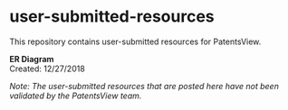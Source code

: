 # user-submitted-resources
This repository contains user-submitted resources for PatentsView. 
 
**ER Diagram**\
Created: 12/27/2018


*Note: The user-submitted resources that are posted here have not been validated by the PatentsView team.*